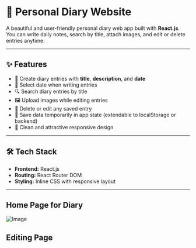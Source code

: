# 📔 Personal Diary Website

A beautiful and user-friendly personal diary web app built with **React.js**. You can write daily notes, search by title, attach images, and edit or delete entries anytime.

---

## ✨ Features

- 📝 Create diary entries with **title**, **description**, and **date**
- 📅 Select date when writing entries
- 🔍 Search diary entries by title
- 🖼️ Upload images while editing entries
- 🧹 Delete or edit any saved entry
- 💾 Save data temporarily in app state (extendable to localStorage or backend)
- 💅 Clean and attractive responsive design

---

## 🛠️ Tech Stack

- **Frontend:** React.js
- **Routing:** React Router DOM
- **Styling:** Inline CSS with responsive layout

---
## Home Page for Diary
![Image](https://github.com/user-attachments/assets/e289e017-4e02-45ee-a80f-454bd8ba6699)

## Editing Page


